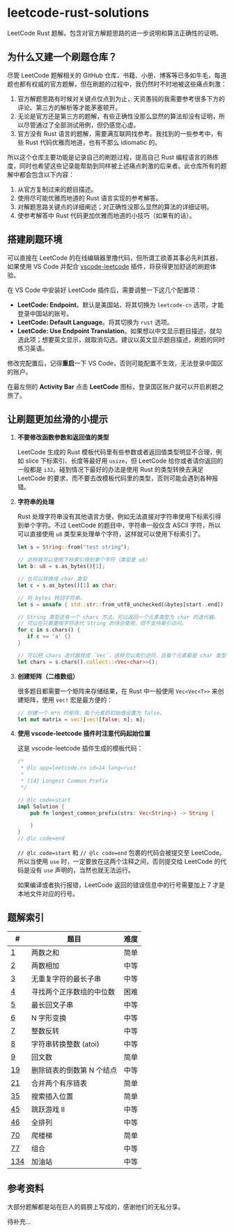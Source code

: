 # leetcode-rust-solutions

LeetCode Rust 题解。包含对官方解题思路的进一步说明和算法正确性的证明。

## 为什么又建一个刷题仓库？

尽管 LeetCode 题解相关的 GitHub 仓库、书籍、小册、博客等已多如牛毛，每道题也都有权威的官方题解，但在刷题的过程中，我仍然时不时地被这些痛点刺激：

1. 官方解题思路有时候对关键点仅点到为止，天资愚钝的我需要参考很多下方的评论、第三方的解析等才能茅塞顿开。
2. 无论是官方还是第三方的题解，有些正确性没那么显然的算法却没有证明，所以尽管通过了全部测试用例，但仍感觉心虚。
3. 官方没有 Rust 语言的题解，需要满互联网找参考。我找到的一些参考中，有些 Rust 代码优雅而地道，也有不那么 idiomatic 的。

所以这个仓库主要功能是记录自己的刷题过程，提高自己 Rust 编程语言的熟练度，同时也希望这些记录能帮助到同样被上述痛点刺激的后来者。此仓库所有的题解中都会包含以下内容：

1. 从官方复制过来的题目描述。
2. 使用尽可能优雅而地道的 Rust 语言实现的参考解答。
3. 对解题思路关键点的详细阐述；对正确性没那么显然的算法的详细证明。
4. 使参考解答中 Rust 代码更加优雅而地道的小技巧（如果有的话）。

## 搭建刷题环境

可以直接在 LeetCode 的在线编辑器里撸代码，但所谓工欲善其事必先利其器，如果使用 VS Code 并配合 [vscode-leetcode](https://github.com/LeetCode-OpenSource/vscode-leetcode) 插件，将获得更加舒适的刷题体验。

在 VS Code 中安装好 LeetCode 插件后，需要调整一下这几个配置项：

- **LeetCode: Endpoint**。默认是美国站，将其切换为 `leetcode-cn` 选项，才能登录中国站的账号。
- **LeetCode: Default Language**。将其切换为 `rust` 选项。
- **LeetCode: Use Endpoint Translation**。如果想以中文显示题目描述，就勾选此项；想要英文显示，就取消勾选。建议以英文显示题目描述，刷题的同时练习英语。

修改完配置后，记得**重启**一下 VS Code，否则可能配置不生效，无法登录中国区的账户。

在最左侧的 **Activity Bar** 点击 **LeetCode** 图标，登录国区账户就可以开启刷题之旅了。

## 让刷题更加丝滑的小提示

1. **不要修改函数参数和返回值的类型**

   LeetCode 生成的 Rust 模板代码里有些参数或者返回值类型明显不合理，例如 slice 下标索引、长度等最好用 `usize`，但 LeetCode 给你或者请你返回的一般都是 `i32`。碰到情况下最好的办法是使用 Rust 的类型转换去满足 LeetCode 的要求，而不要去改模板代码里的类型，否则可能会遇到各种报错。

2. **字符串的处理**

   Rust 处理字符串没有其他语言方便，例如无法直接对字符串使用下标索引得到单个字符。不过 LeetCode 的题目中，字符串一般仅含 ASCII 字符，所以可以直接使用 `u8` 类型来处理单个字符，这样就可以使用下标索引了。

   ```rust
   let s = String::from("test string");

   // 这样就可以使用下标索引得到单个字符（类型是 u8）
   let b: u8 = s.as_bytes()[1];

   // 也可以转换成 char 类型
   let c = s.as_bytes()[1] as char;

   // 将 bytes 转回字符串。
   let s = unsafe { std::str::from_utf8_unchecked(&bytes[start..end]) }.to_string();

   // String 类型还有一个 chars 方法，可以返回一个元素类型为 char 的迭代器。
   // 可以在只需要按字符迭代 String 的场合使用，但不支持索引访问。
   for c in s.chars() {
      if c == 'a' {}
   }

   // 可以把 chars 迭代器转成 `Vec`，这样可以索引访问，且每个元素都是 char 类型，操作起来比较方便，但缺点是需要复制一遍字符串。
   let chars = s.chars().collect::<Vec<char>>();
   ```

3. **创建矩阵（二维数组）**

   很多题目都需要一个矩阵来存储结果，在 Rust 中一般使用 `Vec<Vec<T>>` 来创建矩阵，使用 `vec!` 宏是最方便的：

   ```rust
   // 创建一个 m*n 的矩阵，每个元素的初始值设置为 false。
   let mut matrix = vec![vec![false; n]; m];
   ```

4. **使用 vscode-leetcode 插件时注意代码起始位置**

   这是 vscode-leetcode 插件生成的模板代码：

   ```rust
   /*
    * @lc app=leetcode.cn id=14 lang=rust
    *
    * [14] Longest Common Prefix
    */

   // @lc code=start
   impl Solution {
       pub fn longest_common_prefix(strs: Vec<String>) -> String {

       }
   }
   // @lc code=end
   ```

   `// @lc code=start` 和 `// @lc code=end` 包裹的代码会被提交至 LeetCode。所以当使用 `use` 时，一定要放在这两个注释之间，否则提交给 LeetCode 的代码是没有 `use` 声明的，当然也就无法运行。

   如果编译或者执行报错，LeetCode 返回的错误信息中的行号需要加上 7 才是本地文件对应的行号。

## 题解索引

| #       | 题目                      | 难度 |
| ------- | ------------------------- | ---- |
| [1][]   | 两数之和                  | 简单 |
| [2][]   | 两数相加                  | 中等 |
| [3][]   | 无重复字符的最长子串      | 中等 |
| [4][]   | 寻找两个正序数组的中位数  | 困难 |
| [5][]   | 最长回文子串              | 中等 |
| [6][]   | N 字形变换                | 中等 |
| [7][]   | 整数反转                  | 中等 |
| [8][]   | 字符串转换整数 (atoi)     | 中等 |
| [9][]   | 回文数                    | 简单 |
| [19][]  | 删除链表的倒数第 N 个结点 | 中等 |
| [21][]  | 合并两个有序链表          | 简单 |
| [35][]  | 搜索插入位置              | 简单 |
| [45][]  | 跳跃游戏 II               | 中等 |
| [46][]  | 全排列                    | 中等 |
| [70][]  | 爬楼梯                    | 简单 |
| [77][]  | 组合                      | 中等 |
| [134][] | 加油站                    | 中等 |

[1]: ./solutions/1.%20%E4%B8%A4%E6%95%B0%E4%B9%8B%E5%92%8C.md
[2]: ./solutions/2.%20%E4%B8%A4%E6%95%B0%E7%9B%B8%E5%8A%A0.md
[3]: ./solutions/3.%20%E6%97%A0%E9%87%8D%E5%A4%8D%E5%AD%97%E7%AC%A6%E7%9A%84%E6%9C%80%E9%95%BF%E5%AD%90%E4%B8%B2.md
[4]: ./solutions/4.%20%E5%AF%BB%E6%89%BE%E4%B8%A4%E4%B8%AA%E6%AD%A3%E5%BA%8F%E6%95%B0%E7%BB%84%E7%9A%84%E4%B8%AD%E4%BD%8D%E6%95%B0.md
[5]: ./solutions/5.%20%E6%9C%80%E9%95%BF%E5%9B%9E%E6%96%87%E5%AD%90%E4%B8%B2.md
[6]: ./solutions/6.%20N%20%E5%AD%97%E5%BD%A2%E5%8F%98%E6%8D%A2.md
[7]: ./solutions/7.%20%E6%95%B4%E6%95%B0%E5%8F%8D%E8%BD%AC.md
[8]: ./solutions/8.%20%E5%AD%97%E7%AC%A6%E4%B8%B2%E8%BD%AC%E6%8D%A2%E6%95%B4%E6%95%B0%20(atoi).md
[9]: ./solutions/9.%20%E5%9B%9E%E6%96%87%E6%95%B0.md
[19]: ./solutions/19.%20删除链表的倒数第%20N%20个结点.md
[21]: ./solutions/21.%20合并两个有序链表.md
[35]: ./solutions/35.%20搜索插入位置.md
[45]: ./solutions/45.%20跳跃游戏%20II.md
[46]: ./solutions/46.%20全排列.md
[70]: ./solutions/70.%20爬楼梯.md
[77]: ./solutions/77.%20组合.md
[134]: ./solutions/134.%20加油站.md

## 参考资料

大部分题解都是站在巨人的肩膀上写成的，感谢他们的无私分享。

待补充...
